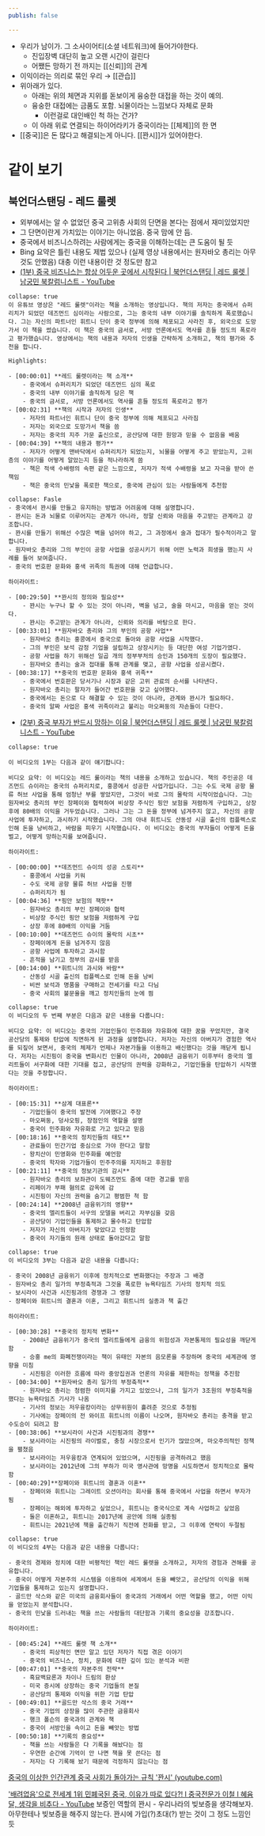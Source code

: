 ```yaml
---
publish: false

---
```

- 우리가 남이가. 그 소사이어티(소셜 네트워크)에 들어가야한다. 
	- 진입장벽 대단히 높고 오랜 시간이 걸린다
	- 어쨌든 망하기 전 까지는 [[신뢰]]의 관계
- 이익이라는 의리로 묶인 우리 → [[관습]]
- 위아래가 있다. 
	- 아래는 위의 체면과 지위를 돋보이게 융숭한 대접을 하는 것이 예의.
	- 융숭한 대접에는 금품도 포함. 뇌물이라는 느낌보다 자체로 문화
		- 이런걸로 대인배인 척 하는 건가?
	- 이 아래 위로 연결되는 하이어라키가 중국이라는 [[체제]]의 한 면
- [[중국]]은 돈 많다고 해결되는게 아니다. [[꽌시]]가 있어야한다.

# 같이 보기
## 북언더스탠딩 - 레드 룰렛
- 외부에서는 알 수 없었던 중국 고위층 사회의 단면을 본다는 점에서 재미있었지만 
- 그 단면이란게 가치있는 이야기는 아니었음. 중국 맘에 안 듬.
- 중국에서 비즈니스하려는 사람에게는 중국을 이해하는데는 큰 도움이 될 듯
- Bing 요약은 틀린 내용도 제법 있으나 (실제 영상 내용에서는 원자바오 총리는 아무 것도 안했음) 대충 이런 내용이란 것 정도만 참고
- [(1부) 중국 비즈니스는 항상 어두운 곳에서 시작된다 | 북언더스탠딩 | 레드 룰렛 | 남궁민 북칼럼니스트 - YouTube](https://www.youtube.com/watch?v=VQxPCqE83R4)
```ad-bing
collapse: true
이 유튜브 영상은 "레드 룰렛"이라는 책을 소개하는 영상입니다. 책의 저자는 중국에서 슈퍼리치가 되었던 데즈먼드 심이라는 사람으로, 그는 중국의 내부 이야기를 솔직하게 폭로했습니다. 그는 자신의 파트너인 휘트니 단이 중국 정부에 의해 체포되고 사라진 후, 외국으로 도망가서 이 책을 썼습니다. 이 책은 중국의 금서로, 서방 언론에서도 역사를 흔들 정도의 폭로라고 평가했습니다. 영상에서는 책의 내용과 저자의 인생을 간략하게 소개하고, 책의 평가와 추천을 합니다.

Highlights:

- [00:00:01] **레드 룰렛이라는 책 소개**
    - 중국에서 슈퍼리치가 되었던 데즈먼드 심의 폭로
    - 중국의 내부 이야기를 솔직하게 담은 책
    - 중국의 금서로, 서방 언론에서도 역사를 흔들 정도의 폭로라고 평가
- [00:02:31] **책의 시작과 저자의 인생**
    - 저자의 파트너인 휘트니 단이 중국 정부에 의해 체포되고 사라짐
    - 저자는 외국으로 도망가서 책을 씀
    - 저자는 중국의 지주 가문 출신으로, 공산당에 대한 원망과 믿을 수 없음을 배움
- [00:04:39] **책의 내용과 평가**
    - 저자가 어떻게 맨바닥에서 슈퍼리치가 되었는지, 뇌물을 어떻게 주고 받았는지, 고위층의 이야기를 어떻게 알았는지 등을 적나라하게 씀
    - 책은 적색 수배령의 속편 같은 느낌으로, 저자가 적색 수배령을 보고 자극을 받아 쓴 책임
    - 책은 중국의 민낯을 폭로한 책으로, 중국에 관심이 있는 사람들에게 추천함
```
```ad-bing
collapse: Fasle
- 중국에서 꽌시를 만들고 유지하는 방법과 어려움에 대해 설명합니다.
- 꽌시는 돈과 뇌물로 이루어지는 관계가 아니라, 정말 신뢰와 마음을 주고받는 관계라고 강조합니다.
- 꽌시를 만들기 위해선 수많은 벽을 넘어야 하고, 그 과정에서 술과 접대가 필수적이라고 말합니다.
- 원자바오 총리와 그의 부인이 공항 사업을 성공시키기 위해 어떤 노력과 희생을 했는지 사례를 들어 보여줍니다.
- 중국의 번호판 문화와 홍색 귀족의 특권에 대해 언급합니다.

하이라이트:

- [00:29:50] **꽌시의 정의와 필요성**
    - 꽌시는 누구나 할 수 있는 것이 아니라, 벽을 넘고, 술을 마시고, 마음을 얻는 것이다.
    - 꽌시는 주고받는 관계가 아니라, 신뢰와 의리를 바탕으로 한다.
- [00:33:01] **원자바오 총리와 그의 부인의 공항 사업**
    - 원자바오 총리는 홍콩에서 중국으로 돌아와 공항 사업을 시작했다.
    - 그의 부인은 보석 감정 기업을 설립하고 상장시키는 등 대단한 여성 기업가였다.
    - 공항 사업을 하기 위해선 일곱 개의 정부부처의 승인과 150개의 도장이 필요했다.
    - 원자바오 총리는 술과 접대를 통해 관계를 맺고, 공항 사업을 성공시켰다.
- [00:38:17] **중국의 번호판 문화와 홍색 귀족**
    - 중국에서 번호판은 당서기나 시장과 같은 고위 관료의 순서를 나타낸다.
    - 원자바오 총리는 팔자가 들어간 번호판을 갖고 싶어했다.
    - 중국에서는 돈으로 다 해결할 수 있는 것이 아니라, 관계와 꽌시가 필요하다.
    - 중국의 알짜 사업은 홍색 귀족이라고 불리는 마오쩌둥의 자손들이 다한다.
```
- [(2부) 중국 부자가 반드시 망하는 이유 | 북언더스탠딩 | 레드 룰렛 | 남궁민 북칼럼니스트 - YouTube](https://www.youtube.com/watch?v=KgYtSziTZl8)
```ad-bing
collapse: true

이 비디오의 1부는 다음과 같이 얘기합니다:

비디오 요약: 이 비디오는 레드 룰이라는 책의 내용을 소개하고 있습니다. 책의 주인공은 데즈먼드 슈이라는 중국의 슈퍼리치로, 홍콩에서 성공한 사업가입니다. 그는 수도 국제 공항 물류 허브 사업을 통해 엄청난 부를 쌓았지만, 그것이 바로 그의 몰락의 시작이었습니다. 그는 원자바오 총리의 부인 장페이와 협력하여 비상장 주식인 핑안 보험을 저렴하게 구입하고, 상장 후에 80배의 이익을 거두었습니다. 그러나 그는 그 돈을 정부에 넘겨주지 않고, 자신의 공항 사업에 투자하고, 과시하기 시작했습니다. 그의 아내 휘트니도 산동성 시골 출신의 컴플렉스로 인해 돈을 낭비하고, 바람을 피우기 시작했습니다. 이 비디오는 중국의 부자들이 어떻게 돈을 벌고, 어떻게 망하는지를 보여줍니다.

하이라이트:

- [00:00:00] **데즈먼드 슈이의 성공 스토리**
    - 홍콩에서 사업을 키워
    - 수도 국제 공항 물류 허브 사업을 진행
    - 슈퍼리치가 됨
- [00:04:36] **핑안 보험의 잭팟**
    - 원자바오 총리의 부인 장페이와 협력
    - 비상장 주식인 핑안 보험을 저렴하게 구입
    - 상장 후에 80배의 이익을 거둠
- [00:10:00] **데즈먼드 슈이의 몰락의 시초**
    - 장페이에게 돈을 넘겨주지 않음
    - 공항 사업에 투자하고 과시함
    - 흔적을 남기고 정부의 감시를 받음
- [00:14:00] **휘트니의 과시와 바람**
    - 산동성 시골 출신의 컴플렉스로 인해 돈을 낭비
    - 비싼 보석과 명품을 구매하고 전세기를 타고 다님
    - 중국 사회의 불문율을 깨고 정치인들의 눈에 띔
```
```ad-bing
collapse: true
이 비디오의 두 번째 부분은 다음과 같은 내용을 다룹니다:

비디오 요약: 이 비디오는 중국의 기업인들이 민주화와 자유화에 대한 꿈을 꾸었지만, 결국 공산당의 통제와 탄압에 직면하게 된 과정을 설명합니다. 저자는 자신의 아버지가 경험한 역사를 되짚어 보면서, 중국의 체제가 언제나 자본가들을 이용하고 배신했다는 것을 깨닫게 됩니다. 저자는 시진핑이 중국을 변화시킨 인물이 아니라, 2008년 금융위기 이후부터 중국의 엘리트들이 서구화에 대한 기대를 접고, 공산당의 권력을 강화하고, 기업인들을 탄압하기 시작했다는 것을 주장합니다.

하이라이트:

- [00:15:31] **삼계 대표론**
    - 기업인들이 중국의 발전에 기여했다고 주장
    - 마오쩌둥, 덩샤오핑, 장점인의 역할을 설명
    - 중국이 민주화와 자유화로 가고 있다고 믿음
- [00:18:16] **중국의 정치인들의 태도**
    - 관료들이 민간기업 중심으로 가야 한다고 말함
    - 왕치산이 민영화와 민주화를 예언함
    - 중국의 학자와 기업가들이 민주주의를 지지하고 후원함
- [00:21:11] **중국의 정보기관의 감시**
    - 원자바오 총리의 보좌관이 도웨즈먼도 줌에 대한 경고를 받음
    - 리페이가 부패 혐의로 감옥에 감
    - 시진핑이 자신의 권력을 숨기고 평범한 척 함
- [00:24:14] **2008년 금융위기의 영향**
    - 중국의 엘리트들이 서구의 모델을 버리고 자부심을 갖음
    - 공산당이 기업인들을 통제하고 몰수하고 탄압함
    - 저자가 자신의 아버지가 맞았다고 인정함
    - 중국이 자기들의 원래 상태로 돌아갔다고 말함

```
```ad-bing
collapse: true
이 비디오의 3부는 다음과 같은 내용을 다룹니다:

- 중국이 2008년 금융위기 이후에 정치적으로 변화했다는 주장과 그 배경
- 원자바오 총리 일가의 부정축적과 그것을 폭로한 뉴욕타임즈 기사의 정치적 의도
- 보시라이 사건과 시진핑과의 경쟁과 그 영향
- 장페이와 휘트니의 결혼과 이혼, 그리고 휘트니의 실종과 책 출간

하이라이트:

- [00:30:28] **중국의 정치적 변화**
    - 2008년 금융위기가 중국의 엘리트들에게 금융의 위험성과 자본통제의 필요성을 깨닫게 함
    - 승홍 me의 화폐전쟁이라는 책이 유태인 자본의 음모론을 주장하며 중국의 세계관에 영향을 미침
    - 시진핑은 이러한 흐름에 따라 중앙집권과 언론의 자유를 제한하는 정책을 추진함
- [00:34:00] **원자바오 총리 일가의 부정축적**
    - 원자바오 총리는 청렴한 이미지를 가지고 있었으나, 그의 일가가 3조원의 부정축적을 했다는 뉴욕타임즈 기사가 나옴
    - 기사의 정보는 저우융캉이라는 상무위원이 흘려준 것으로 추정됨
    - 기사에는 장페이의 전 와이프 휘트니의 이름이 나오며, 원자바오 총리는 충격을 받고 수도승이 되려고 함
- [00:38:06] **보시라이 사건과 시진핑과의 경쟁**
    - 보시라이는 시진핑의 라이벌로, 충칭 시장으로서 인기가 많았으며, 마오주의적인 정책을 펼쳤음
    - 보시라이는 저우융캉과 연계되어 있었으며, 시진핑을 공격하려고 했음
    - 보시라이는 2012년에 그의 부하가 미국 영사관에 망명을 시도하면서 정치적으로 몰락함
- [00:40:29]**장페이와 휘트니의 결혼과 이혼**
    - 장페이와 휘트니는 그레이트 오션이라는 회사를 통해 중국에서 사업을 하면서 부자가 됨
    - 장페이는 해외에 투자하고 싶었으나, 휘트니는 중국식으로 계속 사업하고 싶었음
    - 둘은 이혼하고, 휘트니는 2017년에 공안에 의해 실종됨
    - 휘트니는 2021년에 책을 출간하기 직전에 전화를 받고, 그 이후에 연락이 두절됨
```
```ad-bing
collapse: true
이 비디오의 4부는 다음과 같은 내용을 다룹니다:

- 중국의 경제와 정치에 대한 비평적인 책인 레드 룰렛을 소개하고, 저자의 경험과 견해를 공유합니다.
- 중국이 어떻게 자본주의 시스템을 이용하여 세계에서 돈을 빼앗고, 공산당의 이익을 위해 기업들을 통제하고 있는지 설명합니다.
- 골드만 삭스와 같은 미국의 금융회사들이 중국과의 거래에서 어떤 역할을 했고, 어떤 이익을 얻었는지 분석합니다.
- 중국의 민낯을 드러내는 책을 쓰는 사람들의 대단함과 기록의 중요성을 강조합니다.

하이라이트:

- [00:45:24] **레드 룰렛 책 소개**
    - 중국의 피상적인 면만 알고 있던 저자가 직접 겪은 이야기
    - 중국의 비즈니스, 정치, 문화에 대한 깊이 있는 분석과 비판
- [00:47:01] **중국의 자본주의 전략**
    - 흑묘백묘론과 차이나 드림의 환상
    - 미국 증시에 상장하는 중국 기업들의 본질
    - 공산당의 통제와 이익을 위한 기업 탄압
- [00:49:01] **골드만 삭스의 중국 거래**
    - 중국 기업의 상장을 많이 주관한 금융회사
    - 행크 폴슨의 중국과의 관계와 책
    - 중국이 서방인을 속이고 돈을 빼앗는 방법
- [00:50:18] **기록의 중요성**
    - 책을 쓰는 사람들은 다 기록을 해놨다는 점
    - 우연한 순간에 기억이 안 나면 책을 못 쓴다는 점
    - 저자는 다 기록해 놨기 때문에 걱정하지 않는다는 점
```


[중국의 이상한 인간관계 중국 사회가 돌아가는 규칙 '꽌시' (youtube.com)](https://www.youtube.com/watch?v=vXPiKUk7DYA)

['배려없음'으로 전세계 1위 민폐국된 중국, 이유가 따로 있다?! l 중국전문가 이철 l 혜윰달, 생각을 비추다 - YouTube](https://www.youtube.com/watch?v=axGpDWGKQZY&t=682s)
보증인 역할의 꽌시 - 우리나라의 빚보증을 생각해보자. 아무한테나 빚보증을 해주지 않는다.  꽌시에 가입(?)초대(?) 받는 것이 그 정도 느낌인 듯